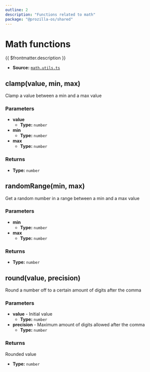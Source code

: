 ```yaml
---
outline: 2
description: "Functions related to math"
package: "@prozilla-os/shared"
---
```


# Math functions

{{ $frontmatter.description }}

- **Source:** [`math.utils.ts`](https://github.com/prozilla-os/ProzillaOS/blob/main/packages/shared/src/features/_utils/math.utils.ts)

## clamp(value, min, max)

Clamp a value between a min and a max value

### Parameters

- **value**
  - **Type:** `number`
- **min**
  - **Type:** `number`
- **max**
  - **Type:** `number`

### Returns

- **Type:** `number`

## randomRange(min, max)

Get a random number in a range between a min and a max value

### Parameters

- **min**
  - **Type:** `number`
- **max**
  - **Type:** `number`

### Returns

- **Type:** `number`

## round(value, precision)

Round a number off to a certain amount of digits after the comma

### Parameters

- **value** - Initial value
  - **Type:** `number`
- **precision** - Maximum amount of digits allowed after the comma
  - **Type:** `number`

### Returns

Rounded value

- **Type:** `number`

